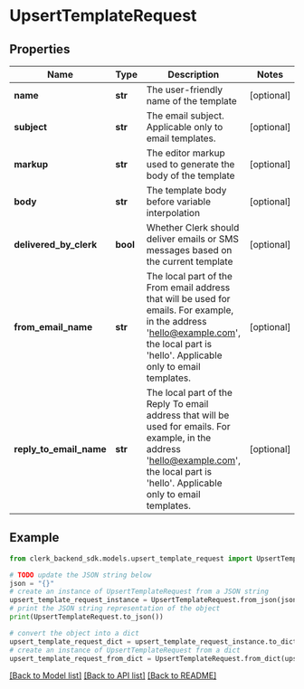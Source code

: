 # UpsertTemplateRequest


## Properties

Name | Type | Description | Notes
------------ | ------------- | ------------- | -------------
**name** | **str** | The user-friendly name of the template | [optional] 
**subject** | **str** | The email subject. Applicable only to email templates. | [optional] 
**markup** | **str** | The editor markup used to generate the body of the template | [optional] 
**body** | **str** | The template body before variable interpolation | [optional] 
**delivered_by_clerk** | **bool** | Whether Clerk should deliver emails or SMS messages based on the current template | [optional] 
**from_email_name** | **str** | The local part of the From email address that will be used for emails. For example, in the address &#39;hello@example.com&#39;, the local part is &#39;hello&#39;. Applicable only to email templates. | [optional] 
**reply_to_email_name** | **str** | The local part of the Reply To email address that will be used for emails. For example, in the address &#39;hello@example.com&#39;, the local part is &#39;hello&#39;. Applicable only to email templates. | [optional] 

## Example

```python
from clerk_backend_sdk.models.upsert_template_request import UpsertTemplateRequest

# TODO update the JSON string below
json = "{}"
# create an instance of UpsertTemplateRequest from a JSON string
upsert_template_request_instance = UpsertTemplateRequest.from_json(json)
# print the JSON string representation of the object
print(UpsertTemplateRequest.to_json())

# convert the object into a dict
upsert_template_request_dict = upsert_template_request_instance.to_dict()
# create an instance of UpsertTemplateRequest from a dict
upsert_template_request_from_dict = UpsertTemplateRequest.from_dict(upsert_template_request_dict)
```
[[Back to Model list]](../README.md#documentation-for-models) [[Back to API list]](../README.md#documentation-for-api-endpoints) [[Back to README]](../README.md)


